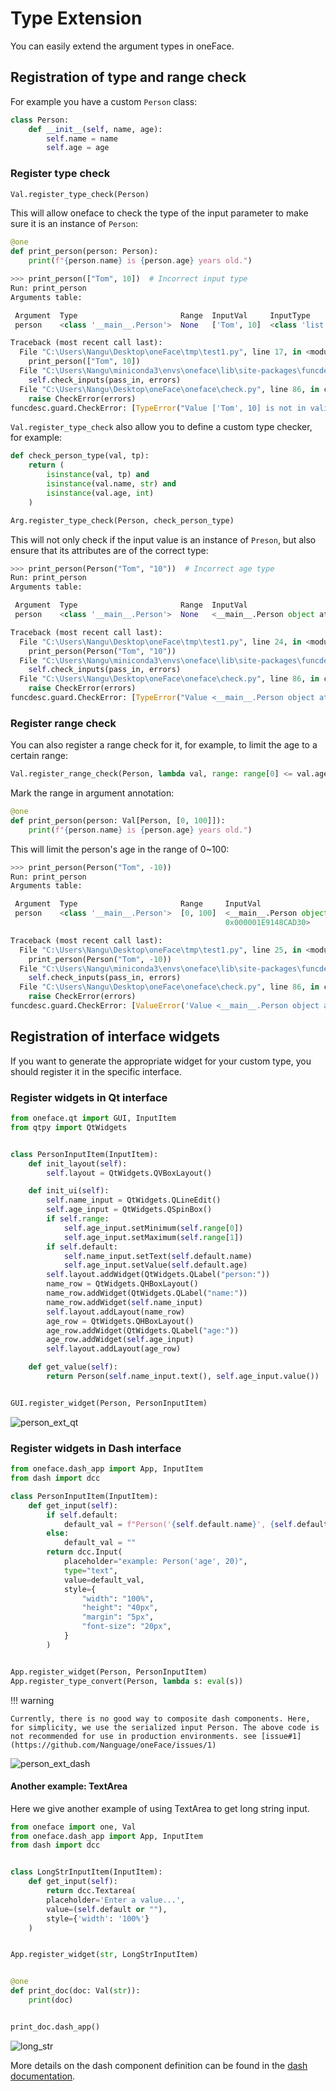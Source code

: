 # Type Extension

You can easily extend the argument types in oneFace.

## Registration of type and range check

For example you have a custom `Person` class:

```Python
class Person:
    def __init__(self, name, age):
        self.name = name
        self.age = age
```

### Register type check

```Python
Val.register_type_check(Person)
```

This will allow oneface to check the type of the input parameter to make sure it is an instance of `Person`:

```Python
@one
def print_person(person: Person):
    print(f"{person.name} is {person.age} years old.")

>>> print_person(["Tom", 10])  # Incorrect input type
Run: print_person
Arguments table:

 Argument  Type                       Range  InputVal     InputType
 person    <class '__main__.Person'>  None   ['Tom', 10]  <class 'list'>

Traceback (most recent call last):
  File "C:\Users\Nangu\Desktop\oneFace\tmp\test1.py", line 17, in <module>
    print_person(["Tom", 10])
  File "C:\Users\Nangu\miniconda3\envs\oneface\lib\site-packages\funcdesc\guard.py", line 46, in __call__
    self.check_inputs(pass_in, errors)
  File "C:\Users\Nangu\Desktop\oneFace\oneface\check.py", line 86, in check_inputs
    raise CheckError(errors)
funcdesc.guard.CheckError: [TypeError("Value ['Tom', 10] is not in valid type(<class '__main__.Person'>)")]
```

`Val.register_type_check` also allow you to define a custom type checker, for example:

```Python
def check_person_type(val, tp):
    return (
        isinstance(val, tp) and
        isinstance(val.name, str) and
        isinstance(val.age, int)
    )

Arg.register_type_check(Person, check_person_type)
```

This will not only check if the input value is an instance of `Preson`, but also ensure that its attributes are of the correct type:

```Python
>>> print_person(Person("Tom", "10"))  # Incorrect age type
Run: print_person
Arguments table:

 Argument  Type                       Range  InputVal                                        InputType
 person    <class '__main__.Person'>  None   <__main__.Person object at 0x0000021B20DD2FD0>  <class '__main__.Person'>

Traceback (most recent call last):
  File "C:\Users\Nangu\Desktop\oneFace\tmp\test1.py", line 24, in <module>
    print_person(Person("Tom", "10"))
  File "C:\Users\Nangu\miniconda3\envs\oneface\lib\site-packages\funcdesc\guard.py", line 46, in __call__
    self.check_inputs(pass_in, errors)
  File "C:\Users\Nangu\Desktop\oneFace\oneface\check.py", line 86, in check_inputs
    raise CheckError(errors)
funcdesc.guard.CheckError: [TypeError("Value <__main__.Person object at 0x0000021B20DD2FD0> is not in valid type(<class '__main__.Person'>)")]
```

### Register range check

You can also register a range check for it, for example, to limit the age to a certain range:

```Python
Val.register_range_check(Person, lambda val, range: range[0] <= val.age <= range[1])
```

Mark the range in argument annotation:

```Python
@one
def print_person(person: Val[Person, [0, 100]]):
    print(f"{person.name} is {person.age} years old.")
```

This will limit the person's age in the range of 0~100:

```Python
>>> print_person(Person("Tom", -10))
Run: print_person
Arguments table:

 Argument  Type                       Range     InputVal                                      InputType
 person    <class '__main__.Person'>  [0, 100]  <__main__.Person object at                    <class '__main__.Person'>
                                                0x000001E9148CAD30>

Traceback (most recent call last):
  File "C:\Users\Nangu\Desktop\oneFace\tmp\test1.py", line 25, in <module>
    print_person(Person("Tom", -10))
  File "C:\Users\Nangu\miniconda3\envs\oneface\lib\site-packages\funcdesc\guard.py", line 46, in __call__
    self.check_inputs(pass_in, errors)
  File "C:\Users\Nangu\Desktop\oneFace\oneface\check.py", line 86, in check_inputs
    raise CheckError(errors)
funcdesc.guard.CheckError: [ValueError('Value <__main__.Person object at 0x000001E9148CAD30> is not in a valid range([0, 100]).')]
```

## Registration of interface widgets

If you want to generate the appropriate widget for your custom type, you should register it in the specific interface.

### Register widgets in Qt interface

```Python
from oneface.qt import GUI, InputItem
from qtpy import QtWidgets


class PersonInputItem(InputItem):
    def init_layout(self):
        self.layout = QtWidgets.QVBoxLayout()

    def init_ui(self):
        self.name_input = QtWidgets.QLineEdit()
        self.age_input = QtWidgets.QSpinBox()
        if self.range:
            self.age_input.setMinimum(self.range[0])
            self.age_input.setMaximum(self.range[1])
        if self.default:
            self.name_input.setText(self.default.name)
            self.age_input.setValue(self.default.age)
        self.layout.addWidget(QtWidgets.QLabel("person:"))
        name_row = QtWidgets.QHBoxLayout()
        name_row.addWidget(QtWidgets.QLabel("name:"))
        name_row.addWidget(self.name_input)
        self.layout.addLayout(name_row)
        age_row = QtWidgets.QHBoxLayout()
        age_row.addWidget(QtWidgets.QLabel("age:"))
        age_row.addWidget(self.age_input)
        self.layout.addLayout(age_row)

    def get_value(self):
        return Person(self.name_input.text(), self.age_input.value())


GUI.register_widget(Person, PersonInputItem)
```

![person_ext_qt](./imgs/person_ext_qt.png)


### Register widgets in Dash interface


```Python
from oneface.dash_app import App, InputItem
from dash import dcc

class PersonInputItem(InputItem):
    def get_input(self):
        if self.default:
            default_val = f"Person('{self.default.name}', {self.default.age})"
        else:
            default_val = ""
        return dcc.Input(
            placeholder="example: Person('age', 20)",
            type="text",
            value=default_val,
            style={
                "width": "100%",
                "height": "40px",
                "margin": "5px",
                "font-size": "20px",
            }
        )


App.register_widget(Person, PersonInputItem)
App.register_type_convert(Person, lambda s: eval(s))
```

!!! warning

    Currently, there is no good way to composite dash components. Here, for simplicity, we use the serialized input Person. The above code is not recommended for use in production environments. see [issue#1](https://github.com/Nanguage/oneFace/issues/1)

![person_ext_dash](./imgs/person_ext_dash.png)

#### Another example: TextArea

Here we give another example of using TextArea to get long string input.

```Python
from oneface import one, Val
from oneface.dash_app import App, InputItem
from dash import dcc


class LongStrInputItem(InputItem):
    def get_input(self):
        return dcc.Textarea(
        placeholder='Enter a value...',
        value=(self.default or ""),
        style={'width': '100%'}
    )


App.register_widget(str, LongStrInputItem)


@one
def print_doc(doc: Val(str)):
    print(doc)


print_doc.dash_app()
```

![long_str](./imgs/long_str.png)

More details on the dash component definition can be found in the [dash documentation](https://dash.plotly.com/dash-core-components).
